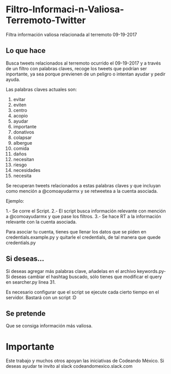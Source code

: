 # Filtro-Informaci-n-Valiosa-Terremoto-Twitter
Filtra información valiosa relacionada al terremoto 09-19-2017

## Lo que hace
Busca tweets relacionados al terremoto ocurrido el 09-19-2017 y a través de un filtro con palabras claves, recoge los
tweets que podrían ser inportante, ya sea porque previenen de un peligro o intentan ayudar y pedir ayuda.
 
Las palabras claves actuales son:
1. evitar
2. eviten
3. centro
4. acopio
5. ayudar
6. importante
7. donativos
8. colapsar
9. albergue
10. comida
11. daños
12. necesitan
13. riesgo
14. necesidades
15. necesita


Se recuperan tweets relacionados a estas palabras claves y que incluyan como mención a @comoayudarmx y se retweetea a la cuenta asociada.

Ejemplo:

1.- Se corre el Script.
2.- El script busca información relevante con mención a @comoayudarmx y que pase los filtros.
3.- Se hace RT a la información relevante con la cuenta asociada.

Para asociar tu cuenta, tienes que llenar los datos que se piden en credentials.example.py 
y quitarle el credentials, de tal manera que quede credentials.py


## Si deseas...

Si deseas agregar más palabras clave, añadelas en el archivo keywords.py-
Si deseas cambiar el hashtag buscado, sólo tienes que modificar el query en searcher.py linea 31.

Es necesario configurar que el script se ejecute cada cierto tiempo en el servidor. Bastará con un script :D

## Se pretende

Que se consiga información más valiosa.

# Importante

Este trabajo y muchos otros apoyan las iniciativas de Codeando México. Si deseas ayudar te invito al slack
codeandomexico.slack.com


